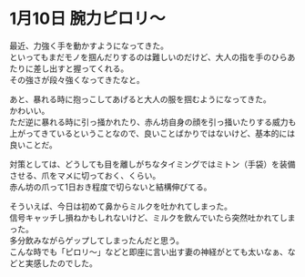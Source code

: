 # 1月10日 腕力ピロリ〜

最近、力強く手を動かすようになってきた。  
といってもまだモノを掴んだりするのは難しいのだけど、大人の指を手のひらあたりに差し出すと握ってくれる。  
その強さが段々強くなってきたなと。

あと、暴れる時に抱っこしてあげると大人の服を掴むようになってきた。  
かわいい。  
ただ逆に暴れる時に引っ掻かれたり、赤ん坊自身の顔を引っ掻いたりする威力も上がってきているということなので、良いことばかりではないけど、基本的には良いことだ。

対策としては、どうしても目を離しがちなタイミングではミトン（手袋）を装備させる、爪をマメに切っておく、くらい。  
赤ん坊の爪って1日おき程度で切らないと結構伸びてる。

そういえば、今日は初めて鼻からミルクを吐かれてしまった。  
信号キャッチし損ねかもしれないけど、ミルクを飲んでいたら突然吐かれてしまった。  
多分飲みながらゲップしてしまったんだと思う。  
こんな時でも「ピロリ〜」などと即座に言い出す妻の神経がとても太いなぁ、などと実感したのでした。
